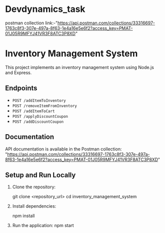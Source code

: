 # Devdynamics_task
postman collection link:-"https://api.postman.com/collections/33316697-1763c8f3-307e-497a-8f63-1e4a16e5e6f2?access_key=PMAT-01J05R9MFYJ41VR3F8ATC3P8XD"
# Inventory Management System

This project implements an inventory management system using Node.js and Express.

## Endpoints

- `POST /addItemToInventory`
- `POST /removeItemFromInventory`
- `POST /addItemToCart`
- `POST /applyDiscountCoupon`
- `POST /addDiscountCoupon`

## Documentation

API documentation is available in the Postman collection: "https://api.postman.com/collections/33316697-1763c8f3-307e-497a-8f63-1e4a16e5e6f2?access_key=PMAT-01J05R9MFYJ41VR3F8ATC3P8XD"

## Setup and Run Locally

1. Clone the repository:
   
    git clone <repository_url>
    cd inventory_management_system
    

2. Install dependencies:
   
    npm install
    

3. Run the application:
    npm start
    
